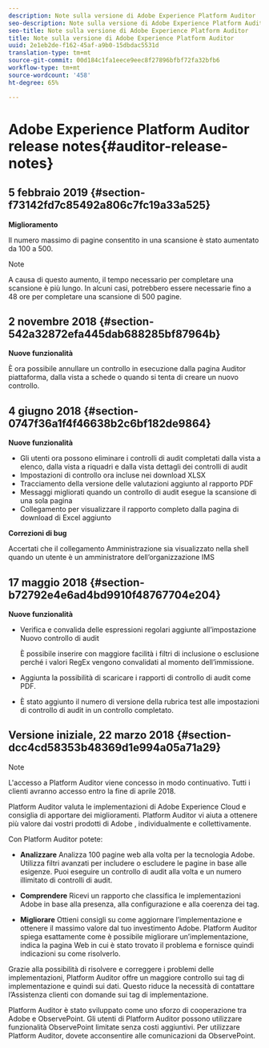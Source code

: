```yaml
---
description: Note sulla versione di Adobe Experience Platform Auditor
seo-description: Note sulla versione di Adobe Experience Platform Auditor
seo-title: Note sulla versione di Adobe Experience Platform Auditor
title: Note sulla versione di Adobe Experience Platform Auditor
uuid: 2e1eb2de-f162-45af-a9b0-15dbdac5531d
translation-type: tm+mt
source-git-commit: 00d184c1fa1eece9eec8f27896bfbf72fa32bfb6
workflow-type: tm+mt
source-wordcount: '458'
ht-degree: 65%

---
```



# Adobe Experience Platform Auditor release notes{#auditor-release-notes}

## 5 febbraio 2019 {#section-f73142fd7c85492a806c7fc19a33a525}

**Miglioramento**

Il numero massimo di pagine consentito in una scansione è stato aumentato da 100 a 500.

>[!NOTE]
>
>A causa di questo aumento, il tempo necessario per completare una scansione è più lungo. In alcuni casi, potrebbero essere necessarie fino a 48 ore per completare una scansione di 500 pagine.

## 2 novembre 2018 {#section-542a32872efa445dab688285bf87964b}

**Nuove funzionalità**

È ora possibile annullare un controllo in esecuzione dalla pagina Auditor piattaforma, dalla vista a schede o quando si tenta di creare un nuovo controllo.

## 4 giugno 2018 {#section-0747f36a1f4f46638b2c6bf182de9864}

**Nuove funzionalità**

* Gli utenti ora possono eliminare i controlli di audit completati dalla vista a elenco, dalla vista a riquadri e dalla vista dettagli dei controlli di audit
* Impostazioni di controllo ora incluse nei download XLSX
* Tracciamento della versione delle valutazioni aggiunto al rapporto PDF
* Messaggi migliorati quando un controllo di audit esegue la scansione di una sola pagina
* Collegamento per visualizzare il rapporto completo dalla pagina di download di Excel aggiunto

**Correzioni di bug**

Accertati che il collegamento Amministrazione sia visualizzato nella shell quando un utente è un amministratore dell’organizzazione IMS

## 17 maggio 2018 {#section-b72792e4e6ad4bd9910f48767704e204}

**Nuove funzionalità**

* Verifica e convalida delle espressioni regolari aggiunte all’impostazione Nuovo controllo di audit

   È possibile inserire con maggiore facilità i filtri di inclusione o esclusione perché i valori RegEx vengono convalidati al momento dell’immissione.
* Aggiunta la possibilità di scaricare i rapporti di controllo di audit come PDF.
* È stato aggiunto il numero di versione della rubrica test alle impostazioni di controllo di audit in un controllo completato.

## Versione iniziale, 22 marzo 2018 {#section-dcc4cd58353b48369d1e994a05a71a29}

>[!NOTE]
>
>L&#39;accesso a Platform Auditor viene concesso in modo continuativo. Tutti i clienti avranno accesso entro la fine di aprile 2018.

Platform Auditor valuta le implementazioni di Adobe Experience Cloud e consiglia di apportare dei miglioramenti. Platform Auditor vi aiuta a ottenere più valore dai vostri prodotti di Adobe , individualmente e collettivamente.

Con Platform Auditor potete:

* **Analizzare** Analizza 100 pagine web alla volta per la tecnologia Adobe. Utilizza filtri avanzati per includere o escludere le pagine in base alle esigenze. Puoi eseguire un controllo di audit alla volta e un numero illimitato di controlli di audit.

* **Comprendere** Ricevi un rapporto che classifica le implementazioni Adobe in base alla presenza, alla configurazione e alla coerenza dei tag.

* **Migliorare** Ottieni consigli su come aggiornare l’implementazione e ottenere il massimo valore dal tuo investimento Adobe. Platform Auditor spiega esattamente come è possibile migliorare un’implementazione, indica la pagina Web in cui è stato trovato il problema e fornisce quindi indicazioni su come risolverlo.

Grazie alla possibilità di risolvere e correggere i problemi delle implementazioni, Platform Auditor offre un maggiore controllo sui tag di implementazione e quindi sui dati. Questo riduce la necessità di contattare l’Assistenza clienti con domande sui tag di implementazione.

Platform Auditor è stato sviluppato come uno sforzo di cooperazione tra  Adobe e ObservePoint. Gli utenti di Platform Auditor possono utilizzare funzionalità ObservePoint limitate senza costi aggiuntivi. Per utilizzare Platform Auditor, dovete acconsentire alle comunicazioni da ObservePoint.
